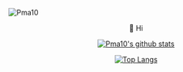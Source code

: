 
<p align="left"> <img src="https://komarev.com/ghpvc/?username=Pma10&label=Profile%20views&color=0e75b6&style=flat" alt="Pma10" /> </p>

<!--
**Pma10/Pma10** is a ✨ _special_ ✨ repository because its `README.md` (this file) appears on your GitHub profile.

Here are some ideas to get you started:

- 🔭 I’m currently working on ...
- 🌱 I’m currently learning ...
- 👯 I’m looking to collaborate on ...
- 🤔 I’m looking for help with ...
- 💬 Ask me about ...
- 📫 How to reach me: ...
- 😄 Pronouns: ...
- ⚡ Fun fact: ...
-->

<div align="center">
  👋 Hi
</div>

<div align="center">
  
  [![Pma10's github stats](https://github-readme-stats.vercel.app/api?username=Pma10&show_icons=true&theme=dracula)](https://github.com/pma10)
  
  [![Top Langs](https://github-readme-stats.vercel.app/api/top-langs/?username=Pma10)](https://github.com/Pma10)
  
</div>
